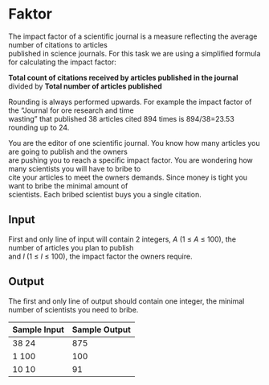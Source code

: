 # Faktor

The impact factor of a scientific journal is a measure reflecting the average number of citations to articles\
published in science journals. For this task we are using a simplified formula for calculating the impact factor:

**Total count of citations received by articles published in the journal** divided by **Total number of articles published**

Rounding is always performed upwards. For example the impact factor of the “Journal for ore research and time\
wasting” that published 38 articles cited 894 times is 894/38=23.53 rounding up to 24.

You are the editor of one scientific journal. You know how many articles you are going to publish and the owners\
are pushing you to reach a specific impact factor. You are wondering how many scientists you will have to bribe to\
cite your articles to meet the owners demands. Since money is tight you want to bribe the minimal amount of\
scientists. Each bribed scientist buys you a single citation.

## Input

First and only line of input will contain 2 integers, *A* (1 ≤ *A* ≤ 100), the number of articles you plan to publish\
and *I* (1 ≤ *I* ≤ 100), the impact factor the owners require.

## Output

The first and only line of output should contain one integer, the minimal number of scientists you need to bribe.

| Sample Input | Sample Output |
| ---          | ---           |
| 38 24        | 875           |
| 1 100        | 100           |
| 10 10        | 91            |